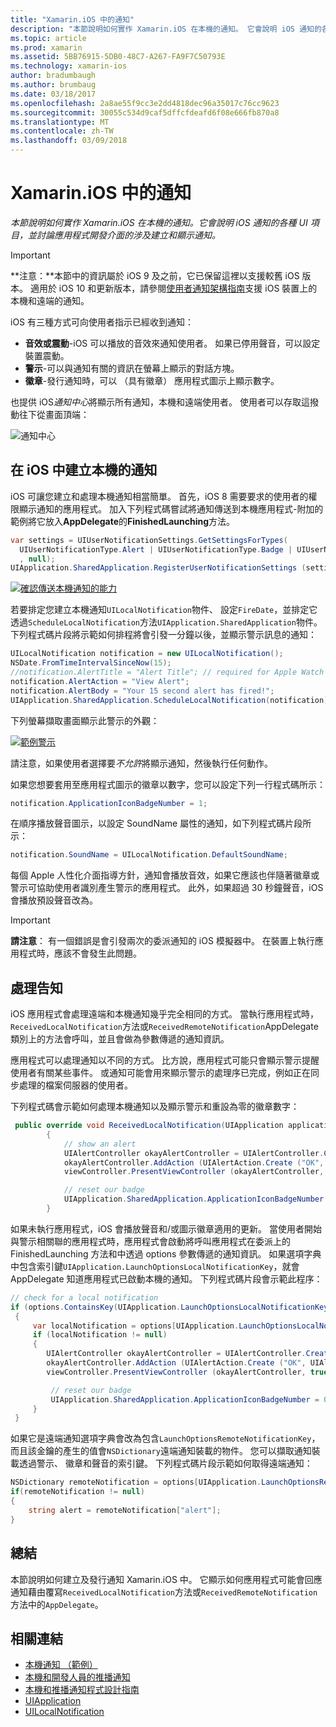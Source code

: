 ```yaml
---
title: "Xamarin.iOS 中的通知"
description: "本節說明如何實作 Xamarin.iOS 在本機的通知。 它會說明 iOS 通知的各種 UI 項目，並討論應用程式開發介面的涉及建立和顯示通知。"
ms.topic: article
ms.prod: xamarin
ms.assetid: 5BB76915-5DB0-48C7-A267-FA9F7C50793E
ms.technology: xamarin-ios
author: bradumbaugh
ms.author: brumbaug
ms.date: 03/18/2017
ms.openlocfilehash: 2a8ae55f9cc3e2dd4818dec96a35017c76cc9623
ms.sourcegitcommit: 30055c534d9caf5dffcfdeafd6f08e666fb870a8
ms.translationtype: MT
ms.contentlocale: zh-TW
ms.lasthandoff: 03/09/2018
---
```

# <a name="notifications-in-xamarinios"></a>Xamarin.iOS 中的通知

_本節說明如何實作 Xamarin.iOS 在本機的通知。它會說明 iOS 通知的各種 UI 項目，並討論應用程式開發介面的涉及建立和顯示通知。_

> [!IMPORTANT]
> **注意：**本節中的資訊屬於 iOS 9 及之前，它已保留這裡以支援較舊 iOS 版本。 適用於 iOS 10 和更新版本，請參閱[使用者通知架構指南](~/ios/platform/user-notifications/index.md)支援 iOS 裝置上的本機和遠端的通知。

iOS 有三種方式可向使用者指示已經收到通知：

-  **音效或震動**-iOS 可以播放的音效來通知使用者。 如果已停用聲音，可以設定裝置震動。
-  **警示**-可以與通知有關的資訊在螢幕上顯示的對話方塊。
-  **徽章**-發行通知時，可以 （具有徽章） 應用程式圖示上顯示數字。


也提供 iOS*通知中心*將顯示所有通知，本機和遠端使用者。 使用者可以存取這撥動往下從畫面頂端：

 ![](local-notifications-in-ios-images/image13.png "通知中心")

## <a name="creating-local-notifications-in-ios"></a>在 iOS 中建立本機的通知

iOS 可讓您建立和處理本機通知相當簡單。
首先，iOS 8 需要要求的使用者的權限顯示通知的應用程式。 加入下列程式碼嘗試將通知傳送到本機應用程式-附加的範例將它放入**AppDelegate**的**FinishedLaunching**方法。

```csharp
var settings = UIUserNotificationSettings.GetSettingsForTypes(
  UIUserNotificationType.Alert | UIUserNotificationType.Badge | UIUserNotificationType.Sound
  , null);
UIApplication.SharedApplication.RegisterUserNotificationSettings (settings);
```

  [![](local-notifications-in-ios-images/image0-sml.png "確認傳送本機通知的能力")](local-notifications-in-ios-images/image0.png#lightbox)

若要排定您建立本機通知`UILocalNotification`物件、 設定`FireDate`，並排定它透過`ScheduleLocalNotification`方法`UIApplication.SharedApplication`物件。 下列程式碼片段將示範如何排程將會引發一分鐘以後，並顯示警示訊息的通知：

```csharp
UILocalNotification notification = new UILocalNotification();
NSDate.FromTimeIntervalSinceNow(15);
//notification.AlertTitle = "Alert Title"; // required for Apple Watch notifications
notification.AlertAction = "View Alert";
notification.AlertBody = "Your 15 second alert has fired!";
UIApplication.SharedApplication.ScheduleLocalNotification(notification);
```

下列螢幕擷取畫面顯示此警示的外觀：

  [![](local-notifications-in-ios-images/image2-sml.png "範例警示")](local-notifications-in-ios-images/image2.png#lightbox)

請注意，如果使用者選擇要*不允許*將顯示通知，然後執行任何動作。

如果您想要套用至應用程式圖示的徽章以數字，您可以設定下列一行程式碼所示：

```csharp
notification.ApplicationIconBadgeNumber = 1;
```

在順序播放聲音圖示，以設定 SoundName 屬性的通知，如下列程式碼片段所示：

```csharp
notification.SoundName = UILocalNotification.DefaultSoundName;
```

每個 Apple 人性化介面指導方針，通知會播放音效，如果它應該也伴隨著徽章或警示可協助使用者識別產生警示的應用程式。 此外，如果超過 30 秒鐘聲音，iOS 會播放預設聲音改為。

> [!IMPORTANT]
> **請注意**： 有一個錯誤是會引發兩次的委派通知的 iOS 模擬器中。 在裝置上執行應用程式時，應該不會發生此問題。

## <a name="handling-notifications"></a>處理告知

iOS 應用程式會處理遠端和本機通知幾乎完全相同的方式。 當執行應用程式時，`ReceivedLocalNotification`方法或`ReceivedRemoteNotification`AppDelegate 類別上的方法會呼叫，並且會做為參數傳遞的通知資訊。

應用程式可以處理通知以不同的方式。 比方說，應用程式可能只會顯示警示提醒使用者有關某些事件。 或通知可能會用來顯示警示的處理序已完成，例如正在同步處理的檔案伺服器的使用者。

下列程式碼會示範如何處理本機通知以及顯示警示和重設為零的徽章數字：

```csharp
 public override void ReceivedLocalNotification(UIApplication application, UILocalNotification notification)
        {
            // show an alert
            UIAlertController okayAlertController = UIAlertController.Create (notification.AlertAction, notification.AlertBody, UIAlertControllerStyle.Alert);
            okayAlertController.AddAction (UIAlertAction.Create ("OK", UIAlertActionStyle.Default, null));
            viewController.PresentViewController (okayAlertController, true, null);

            // reset our badge
            UIApplication.SharedApplication.ApplicationIconBadgeNumber = 0;
        }
```

如果未執行應用程式，iOS 會播放聲音和/或圖示徽章適用的更新。 當使用者開始與警示相關聯的應用程式時，應用程式會啟動將呼叫應用程式在委派上的 FinishedLaunching 方法和中透過 options 參數傳遞的通知資訊。 如果選項字典中包含索引鍵`UIApplication.LaunchOptionsLocalNotificationKey`，就會 AppDelegate 知道應用程式已啟動本機的通知。 下列程式碼片段會示範此程序：

```csharp
// check for a local notification
if (options.ContainsKey(UIApplication.LaunchOptionsLocalNotificationKey))
 {
     var localNotification = options[UIApplication.LaunchOptionsLocalNotificationKey] as UILocalNotification;
     if (localNotification != null)
     {
        UIAlertController okayAlertController = UIAlertController.Create (localNotification.AlertAction, localNotification.AlertBody, UIAlertControllerStyle.Alert);
        okayAlertController.AddAction (UIAlertAction.Create ("OK", UIAlertActionStyle.Default, null));
        viewController.PresentViewController (okayAlertController, true, null);

         // reset our badge
         UIApplication.SharedApplication.ApplicationIconBadgeNumber = 0;
     }
 }
```

如果它是遠端通知選項字典會改為包含`LaunchOptionsRemoteNotificationKey`，而且該金鑰的產生的值會`NSDictionary`遠端通知裝載的物件。 您可以擷取通知裝載透過警示、 徽章和聲音的索引鍵。 下列程式碼片段示範如何取得遠端通知：

```csharp
NSDictionary remoteNotification = options[UIApplication.LaunchOptionsRemoteNotificationKey];
if(remoteNotification != null)
{
    string alert = remoteNotification["alert"];
}
```

## <a name="summary"></a>總結

本節說明如何建立及發行通知 Xamarin.iOS 中。 它顯示如何應用程式可能會回應通知藉由覆寫`ReceivedLocalNotification`方法或`ReceivedRemoteNotification`方法中的`AppDelegate`。


## <a name="related-links"></a>相關連結

- [本機通知 （範例）](https://developer.xamarin.com/samples/monotouch/LocalNotifications)
- [本機和開發人員的推播通知](https://developer.apple.com/notifications/)
- [本機和推播通知程式設計指南](https://developer.apple.com/library/prerelease/content/documentation/NetworkingInternet/Conceptual/RemoteNotificationsPG/)
- [UIApplication](http://iosapi.xamarin.com/?link=T%3aMonoTouch.UIKit.UIApplication)
- [UILocalNotification](http://iosapi.xamarin.com/?link=T%3aMonoTouch.UIKit.UILocalNotification)
